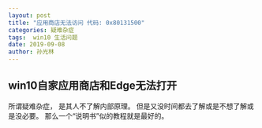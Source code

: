 ```yaml
---
layout: post
title: "应用商店无法访问 代码: 0x80131500"
categories: 疑难杂症
tags:  win10 生活问题
date: 2019-09-08
author: 孙光林
---
```



## win10自家应用商店和Edge无法打开

所谓疑难杂症， 是其人不了解内部原理。 但是又没时间都去了解或是不想了解或是没必要。 那么一个“说明书”似的教程就是最好的。 